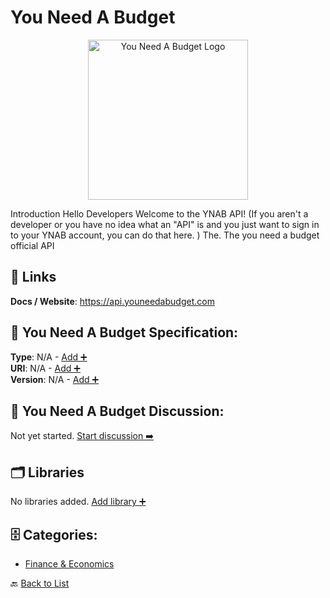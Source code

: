 # You Need A Budget
<p align="center">
    <img width="256" src="https://raw.githubusercontent.com/apis-list/apis-list/main/apis/you-need-a-budget/logo_256x256.png" alt="You Need A Budget Logo"/>
</p>
Introduction Hello Developers Welcome to the YNAB API! (If you aren't a developer or you have no idea what an "API" is and you just want to sign in to your YNAB account, you can do that here. ) The. The you need a budget official API

##  🔗 Links
**Docs / Website**: https://api.youneedabudget.com

## 🧬 You Need A Budget Specification:
**Type**: N/A - [Add ➕](https://github.com/apis-list/apis-list/edit/main/apis.yaml#L22698)  
**URI**: N/A - [Add ➕](https://github.com/apis-list/apis-list/edit/main/apis.yaml#L22698)  
**Version**: N/A - [Add ➕](https://github.com/apis-list/apis-list/edit/main/apis.yaml#L22698)

## 💬 You Need A Budget Discussion:
Not yet started. [Start discussion ➡️](https://github.com/apis-list/apis-list/discussions/new)

## 🗂️ Libraries

No libraries added. [Add library ➕](https://github.com/apis-list/apis-list/edit/main/apis.yaml#L22698)    


## 🗄️ Categories:
- [Finance & Economics](https://github.com/apis-list/apis-list#finance--economics-)

🔙  [Back to List](https://github.com/apis-list/apis-list)
